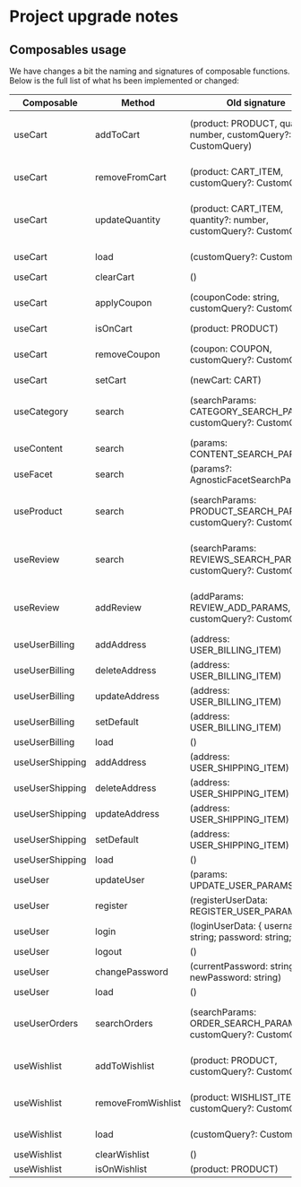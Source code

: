 # Project upgrade notes

## Composables usage

We have changes a bit the naming and signatures of composable functions. Below is the full list of what hs been implemented or changed:

| Composable | Method | Old signature | New signature |
|------------|--------|---------------|---------------|
|      useCart      |   addToCart     |       (product: PRODUCT, quantity: number, customQuery?: CustomQuery)        |       ({ product: PRODUCT, quantity: number, customQuery?: CustomQuery })        |
|      useCart      |   removeFromCart    |       (product: CART_ITEM, customQuery?: CustomQuery)        |       ({ product: CART_ITEM, customQuery?: CustomQuery })        |
|      useCart      |   updateQuantity     |       (product: CART_ITEM, quantity?: number, customQuery?: CustomQuery)        |    ({ product: CART_ITEM, quantity?: number, customQuery?: CustomQuery })           |
|      useCart      |   load     |      (customQuery?: CustomQuery)         |        ({ customQuery?: CustomQuery } = {})       |
|      useCart      |   clearCart    |      ()         |       ()        |
|      useCart      |   applyCoupon     |      (couponCode: string, customQuery?: CustomQuery)         |        ({ couponCode: string, customQuery?: CustomQuery })       |
|      useCart      |   isOnCart    |      (product: PRODUCT)         |       ({ product: PRODUCT })        |
|      useCart      |   removeCoupon     |       (coupon: COUPON, customQuery?: CustomQuery)        |       ({ coupon: COUPON, customQuery?: CustomQuery })        |
|      useCart      |   setCart     |       (newCart: CART)        |       ({ newCart: CART })        |
|      useCategory      |   search     |       (searchParams: CATEGORY_SEARCH_PARAMS, customQuery?: CustomQuery)       |       ({ ...searchParams: CATEGORY_SEARCH_PARAMS, customQuery?: CustomQuery })        |
|      useContent      |   search     |       (params: CONTENT_SEARCH_PARAMS)       |       No changes        |
|      useFacet      |   search     |       (params?: AgnosticFacetSearchParams)      |       No changes        |
|      useProduct      |   search     |       (searchParams: PRODUCT_SEARCH_PARAMS, customQuery?: CustomQuery)       |       ({ ...searchParams: PRODUCT_SEARCH_PARAMS, customQuery?: CustomQuery })        |
|      useReview      |   search     |       (searchParams: REVIEWS_SEARCH_PARAMS, customQuery?: CustomQuery)       |       ({ ...searchParams: REVIEWS_SEARCH_PARAMS, customQuery?: CustomQuery })        |
|      useReview      |   addReview     |       (addParams: REVIEW_ADD_PARAMS, customQuery?: CustomQuery)       |       ({ ...addParams: REVIEW_ADD_PARAMS, customQuery?: CustomQuery })        |
|      useUserBilling      |   addAddress     |       (address: USER_BILLING_ITEM)      |       ({ address: USER_BILLING_ITEM })        |
|      useUserBilling      |   deleteAddress     |      (address: USER_BILLING_ITEM)      |       ({ address: USER_BILLING_ITEM })        |
|      useUserBilling      |   updateAddress     |       (address: USER_BILLING_ITEM)      |       ({ address: USER_BILLING_ITEM })        |
|      useUserBilling      |   setDefault     |       (address: USER_BILLING_ITEM)      |       ({ address: USER_BILLING_ITEM })        |
|      useUserBilling      |   load     |       ()       |       ()        |
|      useUserShipping      |   addAddress     |       (address: USER_SHIPPING_ITEM)      |       ({ address: USER_SHIPPING_ITEM })        |
|      useUserShipping      |   deleteAddress     |      (address: USER_SHIPPING_ITEM)      |       ({ address: USER_SHIPPING_ITEM })        |
|      useUserShipping      |   updateAddress     |       (address: USER_SHIPPING_ITEM)      |       ({ address: USER_SHIPPING_ITEM })        |
|      useUserShipping      |   setDefault     |       (address: USER_SHIPPING_ITEM)      |       ({ address: USER_SHIPPING_ITEM })        |
|      useUserShipping      |   load     |       ()       |       ()        |
|      useUser      |   updateUser     |       (params: UPDATE_USER_PARAMS)       |       ({ user: UPDATE_USER_PARAMS })        |
|      useUser      |   register     |       (registerUserData: REGISTER_USER_PARAMS)       |       ({ user: REGISTER_USER_PARAMS })        |
|      useUser      |   login     |       (loginUserData: { username: string; password: string; })       |       ({ user: LOGIN_USER_PARAMS })        |
|      useUser      |   logout     |       ()       |       ()        |
|      useUser      |   changePassword     |       (currentPassword: string, newPassword: string)       |       ({ currentPassword: string, newPassword: string })        |
|      useUser      |   load     |       ()       |       ()        |
|      useUserOrders      |   searchOrders     |       (searchParams: ORDER_SEARCH_PARAMS, customQuery?: CustomQuery)       |       ({ ...searchParams: ORDER_SEARCH_PARAMS, customQuery?: CustomQuery } = {})        |
|      useWishlist      |   addToWishlist     |       (product: PRODUCT, customQuery?: CustomQuery)       |       ({ product: PRODUCT, customQuery?: CustomQuery })        |
|      useWishlist      |   removeFromWishlist     |       (product: WISHLIST_ITEM, customQuery?: CustomQuery)       |       ({ product: WISHLIST_ITEM, customQuery?: CustomQuery })        |
|      useWishlist      |   load     |       (customQuery?: CustomQuery)       |       ({ customQuery?: CustomQuery } = {})        |
|      useWishlist      |   clearWishlist     |       ()       |       ()        |
|      useWishlist      |   isOnWishlist     |       (product: PRODUCT)       |       ({ product: PRODUCT })        |